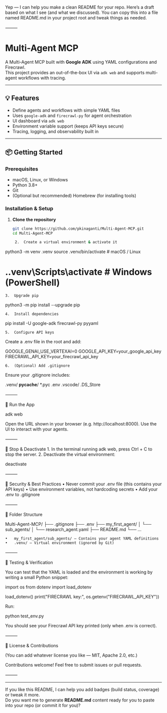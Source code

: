 Yep — I can help you make a clean README for your repo. Here’s a draft based on what I see (and what we discussed). You can copy this into a file named README.md in your project root and tweak things as needed.

⸻


# Multi-Agent MCP

A Multi-Agent MCP built with **Google ADK** using YAML configurations and Firecrawl.  
This project provides an out-of-the-box UI via `adk web` and supports multi-agent workflows with tracing.

---

## 💡 Features

- Define agents and workflows with simple YAML files  
- Uses `google-adk` and `firecrawl-py` for agent orchestration  
- UI dashboard via `adk web`  
- Environment variable support (keeps API keys secure)  
- Tracing, logging, and observability built in  

---

## 📦 Getting Started

### Prerequisites

- macOS, Linux, or Windows  
- Python 3.8+  
- Git  
- (Optional but recommended) Homebrew (for installing tools)

### Installation & Setup

1. **Clone the repository**  
   ```bash
   git clone https://github.com/pkinaganti/Multi-Agent-MCP.git
   cd Multi-Agent-MCP

	2.	Create a virtual environment & activate it

python3 -m venv .venv
source .venv/bin/activate      # macOS / Linux
# .\.venv\Scripts\activate     # Windows (PowerShell)


	3.	Upgrade pip

python3 -m pip install --upgrade pip


	4.	Install dependencies

pip install -U google-adk firecrawl-py pyyaml


	5.	Configure API keys
Create a .env file in the root and add:

GOOGLE_GENAI_USE_VERTEXAI=0
GOOGLE_API_KEY=your_google_api_key
FIRECRAWL_API_KEY=your_firecrawl_api_key


	6.	(Optional) Add .gitignore
Ensure your .gitignore includes:

.venv/
__pycache__/
*.pyc
.env
.vscode/
.DS_Store



⸻

🚀 Run the App

adk web

Open the URL shown in your browser (e.g. http://localhost:8000).
Use the UI to interact with your agents.

⸻

🛑 Stop & Deactivate
	1.	In the terminal running adk web, press Ctrl + C to stop the server.
	2.	Deactivate the virtual environment:

deactivate



⸻

🔐 Security & Best Practices
	•	Never commit your .env file (this contains your API keys)
	•	Use environment variables, not hardcoding secrets
	•	Add your .env to .gitignore

⸻

📁 Folder Structure

Multi-Agent-MCP/
├── .gitignore
├── .env
├── my_first_agent/
│   └── sub_agents/
│       └── research_agent.yaml
├── README.md
└── …

	•	my_first_agent/sub_agents/ — Contains your agent YAML definitions
	•	.venv/ — Virtual environment (ignored by Git)

⸻

🧪 Testing & Verification

You can test that the YAML is loaded and the environment is working by writing a small Python snippet:

import os
from dotenv import load_dotenv

load_dotenv()
print("FIRECRAWL key:", os.getenv("FIRECRAWL_API_KEY"))

Run:

python test_env.py

You should see your Firecrawl API key printed (only when .env is correct).

⸻

🧭 License & Contributions

(You can add whatever license you like — MIT, Apache 2.0, etc.)

Contributions welcome! Feel free to submit issues or pull requests.

⸻


---

If you like this README, I can help you add badges (build status, coverage) or tweak it more.  
Do you want me to generate **README.md** content ready for you to paste into your repo (or commit it for you)?
